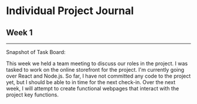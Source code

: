# Individual Project Journal 


## Week 1 
---

Snapshot of Task Board: 


This week we held a team meeting to discuss our roles in the project. I was tasked to work on the online storefront for the project. I'm currently going over React and Node.js. So far, I have not committed any code to the project yet, but I should be able to in time for the next check-in. Over the next week, I will attempt to create functional webpages that interact with the project key functions.
